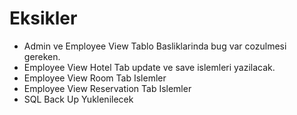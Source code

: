 # Eksikler 
- Admin ve Employee View Tablo Basliklarinda bug var cozulmesi gereken.
- Employee View Hotel Tab update ve save islemleri yazilacak.
- Employee View Room Tab Islemler
- Employee View Reservation Tab Islemler
- SQL Back Up Yuklenilecek